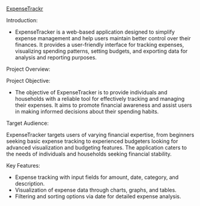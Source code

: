 [ExpenseTrackr](nunusavi.github.io/index.html)

Introduction:
- ExpenseTracker is a web-based application designed to simplify expense management and help users maintain better control over their finances. It provides a user-friendly interface for tracking expenses, visualizing spending patterns, setting budgets, and exporting data for analysis and reporting purposes.

Project Overview:

 Project Objective:

- The objective of ExpenseTracker is to provide individuals and households with a reliable tool for effectively tracking and managing their expenses. It aims to promote financial awareness and assist users in making informed decisions about their spending habits.

Target Audience:

ExpenseTracker targets users of varying financial expertise, from beginners seeking basic expense tracking to experienced budgeters looking for advanced visualization and budgeting features. The application caters to the needs of individuals and households seeking financial stability.

Key Features:
- Expense tracking with input fields for amount, date, category, and description.
- Visualization of expense data through charts, graphs, and tables.
- Filtering and sorting options via date for detailed expense analysis.



              
